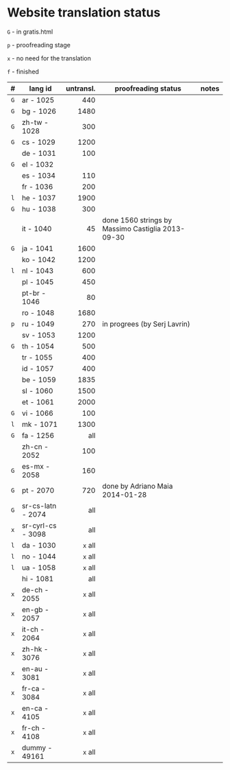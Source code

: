 ﻿

Website translation status
==========================

`G` - in gratis.html

`p` - proofreading stage

`x` - no need for the translation

`f` - finished

| #   | lang id           | untransl. | proofreading status                               | notes |
| :-: | ----------------- | --------: | ------------------------------------------------- | ----- |
| `G` | ar - 1025         | 440       |                                                   |       |
| `G` | bg - 1026         | 1480      |                                                   |       |
| `G` | zh-tw - 1028      | 300       |                                                   |       |
| `G` | cs - 1029         | 1200      |                                                   |       |
|     | de - 1031         | 100       |                                                   |       |
| `G` | el - 1032         |           |                                                   |       |
|     | es - 1034         | 110       |                                                   |       |
|     | fr - 1036         | 200       |                                                   |       |
| `l` | he - 1037         | 1900      |                                                   |       |
| `G` | hu - 1038         | 300       |                                                   |       |
|     | it - 1040         | 45        | done 1560 strings by Massimo Castiglia 2013-09-30 |       |
| `G` | ja - 1041         | 1600      |                                                   |       |
|     | ko - 1042         | 1200      |                                                   |       |
| `l` | nl - 1043         | 600       |                                                   |       |
|     | pl - 1045         | 450       |                                                   |       |
|     | pt-br - 1046      | 80        |                                                   |       |
|     | ro - 1048         | 1680      |                                                   |       |
| `p` | ru - 1049         | 270       | in progrees (by Serj Lavrin)                      |       |
|     | sv - 1053         | 1200      |                                                   |       |
| `G` | th - 1054         | 500       |                                                   |       |
|     | tr - 1055         | 400       |                                                   |       |
|     | id - 1057         | 400       |                                                   |       |
|     | be - 1059         | 1835      |                                                   |       |
|     | sl - 1060         | 1500      |                                                   |       |
|     | et - 1061         | 2000      |                                                   |       |
| `G` | vi - 1066         | 100       |                                                   |       |
| `l` | mk - 1071         | 1300      |                                                   |       |
| `G` | fa - 1256         | all       |                                                   |       |
|     | zh-cn - 2052      | 100       |                                                   |       |
| `G` | es-mx - 2058      | 160       |                                                   |       |
| `G` | pt - 2070         | 720       | done by Adriano Maia 2014-01-28                   |       |
| `G` | sr-cs-latn - 2074 | all       |                                                   |       |
| `x` | sr-cyrl-cs - 3098 | all       |                                                   |       |
| `l` | da - 1030         | `x` all   |                                                   |       |
| `l` | no - 1044         | `x` all   |                                                   |       |
| `l` | ua - 1058         | `x` all   |                                                   |       |
|     | hi - 1081         | all       |                                                   |       |
| `x` | de-ch - 2055      | `x` all   |                                                   |       |
| `x` | en-gb - 2057      | `x` all   |                                                   |       |
| `x` | it-ch - 2064      | `x` all   |                                                   |       |
| `x` | zh-hk - 3076      | `x` all   |                                                   |       |
| `x` | en-au - 3081      | `x` all   |                                                   |       |
| `x` | fr-ca - 3084      | `x` all   |                                                   |       |
| `x` | en-ca - 4105      | `x` all   |                                                   |       |
| `x` | fr-ch - 4108      | `x` all   |                                                   |       |
| `x` | dummy - 49161     | `x` all   |                                                   |       |
